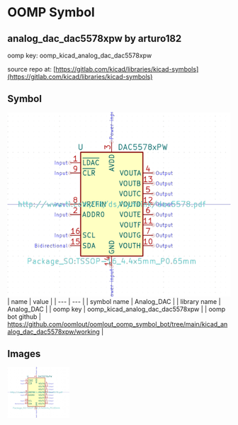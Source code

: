 # OOMP Symbol  
## analog_dac_dac5578xpw  by arturo182  
  
oomp key: oomp_kicad_analog_dac_dac5578xpw  
  
source repo at: [https://gitlab.com/kicad/libraries/kicad-symbols](https://gitlab.com/kicad/libraries/kicad-symbols)  
## Symbol  
  
[![working.png](working_600.png)](working.png)  
| name | value | 
| --- | --- | 
| symbol name | Analog_DAC | 
| library name | Analog_DAC | 
| oomp key | oomp_kicad_analog_dac_dac5578xpw | 
| oomp bot github | https://github.com/oomlout/oomlout_oomp_symbol_bot/tree/main/kicad_analog_dac_dac5578xpw/working | 
## Images  
  
[![working.png](working_140.png)](working.png)  
